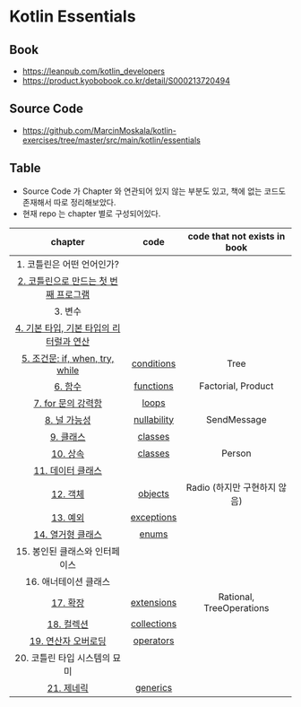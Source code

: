 # Kotlin Essentials

## Book

- https://leanpub.com/kotlin_developers
- https://product.kyobobook.co.kr/detail/S000213720494

## Source Code

- https://github.com/MarcinMoskala/kotlin-exercises/tree/master/src/main/kotlin/essentials

## Table

- Source Code 가 Chapter 와 연관되어 있지 않는 부분도 있고, 책에 없는 코드도 존재해서 따로 정리해보았다.
- 현재 repo 는 chapter 별로 구성되어있다.

|                                chapter                                 |                                                        code                                                         | code that not exists in book |
|:----------------------------------------------------------------------:|:-------------------------------------------------------------------------------------------------------------------:|:----------------------------:|
|                            1. 코틀린은 어떤 언어인가?                            |                                                                                                                     |                              |
|    [2. 코틀린으로 만드는 첫 번째 프로그램](./src/main/kotlin/essentials/chapter02)    |                                                                                                                     |                              |
|                                 3. 변수                                  |                                                                                                                     |                              |
|   [4. 기본 타입, 기본 타입의 리터럴과 연산](./src/main/kotlin/essentials/chapter04)   |                                                                                                                     |                              |
| [5. 조건문: if, when, try, while](./src/main/kotlin/essentials/chapter05) |  [conditions](https://github.com/MarcinMoskala/kotlin-exercises/tree/master/src/main/kotlin/essentials/conditions)  |             Tree             |
|            [6. 함수](./src/main/kotlin/essentials/chapter06)             |   [functions](https://github.com/MarcinMoskala/kotlin-exercises/tree/master/src/main/kotlin/essentials/functions)   |      Factorial, Product      |
|        [7. for 문의 강력함](./src/main/kotlin/essentials/chapter07)         |       [loops](https://github.com/MarcinMoskala/kotlin-exercises/tree/master/src/main/kotlin/essentials/loops)       |                              |
|           [8. 널 가능성](./src/main/kotlin/essentials/chapter08)           | [nullability](https://github.com/MarcinMoskala/kotlin-exercises/tree/master/src/main/kotlin/essentials/nullability) |         SendMessage          |
|            [9. 클래스](./src/main/kotlin/essentials/chapter09)            |     [classes](https://github.com/MarcinMoskala/kotlin-exercises/tree/master/src/main/kotlin/essentials/classes)     |                              |
|            [10. 상속](./src/main/kotlin/essentials/chapter10)            |     [classes](https://github.com/MarcinMoskala/kotlin-exercises/tree/master/src/main/kotlin/essentials/classes)     |            Person            |
|         [11. 데이터 클래스](./src/main/kotlin/essentials/chapter11)          |                                                                                                                     |                              |
|            [12. 객체](./src/main/kotlin/essentials/chapter12)            |     [objects](https://github.com/MarcinMoskala/kotlin-exercises/tree/master/src/main/kotlin/essentials/objects)     |     Radio (하지만 구현하지 않음)      |
|            [13. 예외](./src/main/kotlin/essentials/chapter13)            |  [exceptions](https://github.com/MarcinMoskala/kotlin-exercises/tree/master/src/main/kotlin/essentials/exceptions)  |                              |
|         [14. 열거형 클래스](./src/main/kotlin/essentials/chapter14)          |       [enums](https://github.com/MarcinMoskala/kotlin-exercises/tree/master/src/main/kotlin/essentials/enums)       |                              |
|                           15. 봉인된 클래스와 인터페이스                           |                                                                                                                     |                              |
|                             16. 애너테이션 클래스                              |                                                                                                                     |                              |
|            [17. 확장](./src/main/kotlin/essentials/chapter17)            |  [extensions](https://github.com/MarcinMoskala/kotlin-exercises/tree/master/src/main/kotlin/essentials/extensions)  |   Rational, TreeOperations   |
|           [18. 컬렉션](./src/main/kotlin/essentials/chapter18)            | [collections](https://github.com/MarcinMoskala/kotlin-exercises/tree/master/src/main/kotlin/essentials/collections) |                              |
|         [19. 연산자 오버로딩](./src/main/kotlin/essentials/chapter19)         |   [operators](https://github.com/MarcinMoskala/kotlin-exercises/tree/master/src/main/kotlin/essentials/operators)   |                              |
|                           20. 코틀린 타입 시스템의 묘미                           |                                                                                                                     |                              |
|           [21. 제네릭](./src/main/kotlin/essentials/chapter21)            |    [generics](https://github.com/MarcinMoskala/kotlin-exercises/tree/master/src/main/kotlin/essentials/generics)    |                              |
